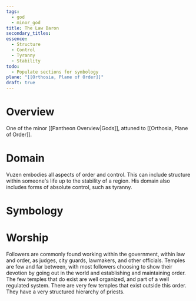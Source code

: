 ```yaml
---
tags:
  - god
  - minor_god
title: The Law Baron
secondary_titles: 
essence:
  - Structure
  - Control
  - Tyranny
  - Stability
todo:
  - Populate sections for symbology
plane: "[[Orthosia, Plane of Order]]"
draft: true
---
```

# Overview
One of the minor [[Pantheon Overview|Gods]], attuned to [[Orthosia, Plane of Order]].
# Domain
Vuzen embodies all aspects of order and control. This can include structure within someone's life up to the stability of a region. His domain also includes forms of absolute control, such as tyranny.
# Symbology

# Worship
Followers are commonly found working within the government, within law and order, as judges, city guards, lawmakers, and other officials. Temples are few and far between, with most followers choosing to show their devotion by going out in the world and establishing and maintaining order. The few temples that do exist are well organized, and part of a well regulated system. There are very few temples that exist outside this order. They have a very structured hierarchy of priests.